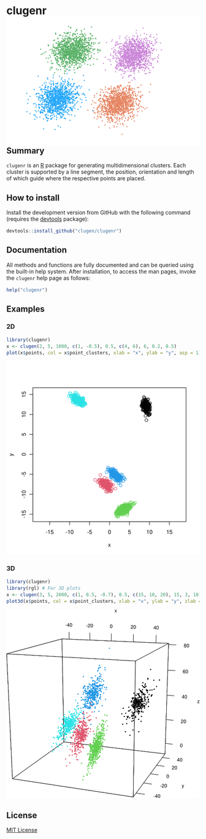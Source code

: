 # clugenr <img src="man/figures/logo.svg" align="right" />

## Summary

`clugenr` is an [R] package for generating multidimensional clusters. Each
cluster is supported by a line segment, the position, orientation and length of
which guide where the respective points are placed.

## How to install

Install the development version from GitHub with the following command (requires
the [devtools] package):

```R
devtools::install_github("clugen/clugenr")
```

<!--
A stable version of the package is available on [CRAN] and can be installed with
the following instruction:

```R
install.packages("clugenr")
```
-->

## Documentation

All methods and functions are fully documented and can be queried using the
built-in help system. After installation, to access the man pages, invoke the
`clugenr` help page as follows:

```R
help("clugenr")
```

## Examples

### 2D

```R
library(clugenr)
x <- clugen(2, 5, 1000, c(1, -0.5), 0.5, c(4, 6), 6, 0.2, 0.5)
plot(x$points, col = x$point_clusters, xlab = "x", ylab = "y", asp = 1)
```

![](man/figures/example2d.svg)

### 3D

```R
library(clugenr)
library(rgl) # For 3D plots
x <- clugen(3, 5, 2000, c(1, 0.5, -0.7), 0.5, c(15, 10, 20), 15, 3, 10)
plot3d(x$points, col = x$point_clusters, xlab = "x", ylab = "y", zlab = "z", aspect = T)
```

![](man/figures/example3d.svg)

## License

[MIT License](LICENSE)

[R]: https://www.r-project.org/
[devtools]: https://cran.r-project.org/package=devtools
[CRAN]: https://cran.r-project.org/
[pkgdown]: https://pkgdown.r-lib.org/
